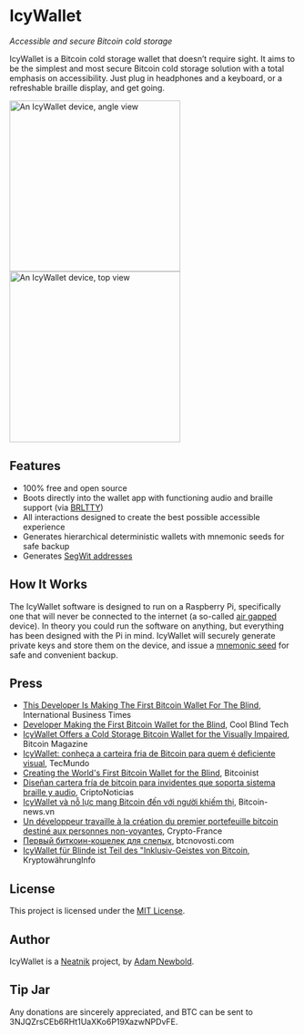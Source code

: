 # IcyWallet

_Accessible and secure Bitcoin cold storage_

IcyWallet is a Bitcoin cold storage wallet that doesn’t require sight. It aims to be the simplest and most secure Bitcoin cold storage solution with a total emphasis on accessibility. Just plug in headphones and a keyboard, or a refreshable braille display, and get going.

[<img src="https://neatnik.net/bitcoin/icywallet/icywallet_angle.jpg" width="300" height="300" alt="An IcyWallet device, angle view" title="An IcyWallet device, angle view">](https://neatnik.net/bitcoin/icywallet/icywallet_angle.jpg)
[<img src="https://neatnik.net/bitcoin/icywallet/icywallet_overhead.jpg" width="300" height="300" alt="An IcyWallet device, top view" title="An IcyWallet device, top view">](https://neatnik.net/bitcoin/icywallet/icywallet_overhead.jpg)

## Features

* 100% free and open source
* Boots directly into the wallet app with functioning audio and braille support (via [BRLTTY](https://github.com/brltty/brltty))
* All interactions designed to create the best possible accessible experience
* Generates hierarchical deterministic wallets with mnemonic seeds for safe backup
* Generates [SegWit addresses](https://segwit.org)

## How It Works

The IcyWallet software is designed to run on a Raspberry Pi, specifically one that will never be connected to the internet (a so-called [air gapped](https://en.wikipedia.org/wiki/Air_gap_(networking)) device). In theory you could run the software on anything, but everything has been designed with the Pi in mind. IcyWallet will securely generate private keys and store them on the device, and issue a [mnemonic seed](https://en.bitcoin.it/wiki/Mnemonic_phrase) for safe and convenient backup.

## Press

- [This Developer Is Making The First Bitcoin Wallet For The Blind](http://www.ibtimes.com/developer-making-first-bitcoin-wallet-blind-2618126), International Business Times
- [Developer Making the First Bitcoin Wallet for the Blind](https://coolblindtech.com/developer-making-the-first-bitcoin-wallet-for-the-blind/), Cool Blind Tech
- [IcyWallet Offers a Cold Storage Bitcoin Wallet for the Visually Impaired](https://bitcoinmagazine.com/articles/icywallet-offers-cold-storage-bitcoin-wallet-visually-impaired/), Bitcoin Magazine
- [IcyWallet: conheça a carteira fria de Bitcoin para quem é deficiente visual](https://www.tecmundo.com.br/produto/124366-icywallet-conheca-carteira-fria-bitcoin-deficiente-visual.htm), TecMundo
- [Creating the World's First Bitcoin Wallet for the Blind](http://bitcoinist.com/creating-worlds-first-bitcoin-wallet-blind/), Bitcoinist
- [Diseñan cartera fría de bitcoin para invidentes que soporta sistema braille y audio](https://criptonoticias.com/carteras/disenan-cartera-fria-bitcoin-invidentes-soporta-sistema-braille-audio/), CriptoNoticias
- [IcyWallet và nỗ lực mang Bitcoin đến với người khiếm thị](https://bitcoin-news.vn/icywallet-va-no-luc-mang-bitcoin-den-voi-nguoi-khiem-thi/), Bitcoin-news.vn
- [Un développeur travaille à la création du premier portefeuille bitcoin destiné aux personnes non-voyantes](https://www.crypto-france.com/un-developpeur-travaille-a-la-creation-du-premier-portefeuille-bitcoin-destine-aux-personnes-non-voyantes/), Crypto-France
- [Первый биткоин-кошелек для слепых](https://btcnovosti.com/articles/pervyiy-bitkoin-koshelek-dlya-slepyih/), btcnovosti.com
- [IcyWallet für Blinde ist Teil des "Inklusiv-Geistes von Bitcoin](http://www.kryptowaehrunginfo.com/l/icy-wallet-fur-blinde-ist-teil-des-inklusiv-geistes-von-bitcoin/), KryptowährungInfo

## License

This project is licensed under the [MIT License](LICENSE.md).

## Author

IcyWallet is a [Neatnik](https://neatnik.net/) project, by [Adam Newbold](https://adam.lol/).

## Tip Jar

Any donations are sincerely appreciated, and BTC can be sent to 3NJQZrsCEb6RHt1UaXKo6P19XazwNPDvFE.